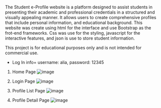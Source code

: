The Student e-Profile website is a platform designed to assist students in presenting their academic and professional credentials in a structured and visually appealing manner. It allows users to create comprehensive profiles that include personal information, and educational background. This website was create using html for the interface and use Bootstrap as the frot-end frameworks. Css was use for the styling, javascript for the interactive features, and json is use to store student information.

This project is for educational purposes only and is not intended for commercial use.

* Log In info= username: alia, password: 12345

1. Home Page
   ![image](https://github.com/user-attachments/assets/9393db6e-1a96-4c45-b2c5-9cd4da5487a3)

2. Login Page
   ![image](https://github.com/user-attachments/assets/74e25e99-b798-4d7e-a4fd-af92593d7b3c)

3. Profile List Page
   ![image](https://github.com/user-attachments/assets/ca75bda2-5aec-4212-ad13-58980ecc51ed)

4. Profile Detail Page
   ![image](https://github.com/user-attachments/assets/ae4ca1b4-20a5-4959-a489-dea509659ccc)
